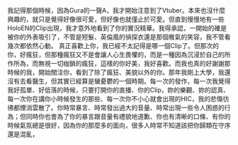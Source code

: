 我記得那個時候，因為Gura的一聲A，我才開始注意到了Vtuber。本來也沒什麼興趣的，就只是覺得好像很可愛，但好像也就僅止於可愛。但直到慢慢地有一些HoloEN的Clip出現，我才意外地看到了你的實況精華。我得承認，一開始的確是被你的外表吸引了，不管是短髮、英倫風的偵探衣還是那個稚氣的笑容，我不管看幾次都依然心動。
真正喜歡上你，我已經不太記得是哪一個Clip了。但那次的你，好瘋狂，但那種瘋狂又不是會讓人心生畏懼的，而是一種因為沉浸於自己的所作所為，而無視一切枷鎖的瘋狂，這樣的你好美，我好喜歡。而我也真的好謝謝那時候的我，開始關注你，看到了除了瘋狂、美貌以外的你。那年我剛上大學，我還沒有去看醫生，但其實已經算是蠻憂鬱的一個時期。每一次的發作，每一次我覺得我好孤單、好低落的時候，只要打開你的直播、你的Clip，妳的樂觀、妳的認真、每一次你在講你小時候發生的那些、每一次你不小心就會出現的HIC，我的悲傷彷彿都煙消雲散了。你時常暴言、時常發出過大的音量、時常出現一些令人困惑的行為；但同時你也會為了你的暴言跟音量有禮貌地道歉、你也有清晰的口條、有你的時候氣氛總是很好，因為你的那麼多的面向，很多人時常不知道該把你歸類在守序還是混亂，